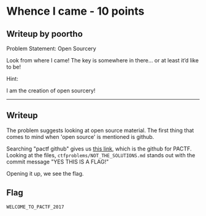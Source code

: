 
Whence I came - 10 points
===

Writeup by poortho
------
Problem Statement:
Open Sourcery

Look from where I came! The key is somewhere in there… or at least it’d like to be!

Hint:

I am the creation of open sourcery!

------

Writeup
------
The problem suggests looking at open source material. The first thing that comes to mind when 'open source' is mentioned is github.

Searching "pactf github" gives us [this link](https://github.com/PACTF/pactf), which is the github for PACTF. Looking at the files, `ctfproblems/NOT_THE_SOLUTIONS.md` stands out with the commit message "YES THIS IS A FLAG!"

Opening it up, we see the flag.

Flag
------

`WELCOME_TO_PACTF_2017`